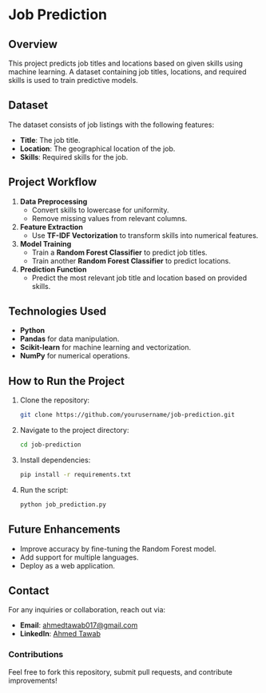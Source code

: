 # Job Prediction

## Overview
This project predicts job titles and locations based on given skills using machine learning. A dataset containing job titles, locations, and required skills is used to train predictive models.

## Dataset
The dataset consists of job listings with the following features:
- **Title**: The job title.
- **Location**: The geographical location of the job.
- **Skills**: Required skills for the job.

## Project Workflow
1. **Data Preprocessing**
   - Convert skills to lowercase for uniformity.
   - Remove missing values from relevant columns.
2. **Feature Extraction**
   - Use **TF-IDF Vectorization** to transform skills into numerical features.
3. **Model Training**
   - Train a **Random Forest Classifier** to predict job titles.
   - Train another **Random Forest Classifier** to predict locations.
4. **Prediction Function**
   - Predict the most relevant job title and location based on provided skills.
   
## Technologies Used
- **Python**
- **Pandas** for data manipulation.
- **Scikit-learn** for machine learning and vectorization.
- **NumPy** for numerical operations.

## How to Run the Project
1. Clone the repository:
   ```bash
   git clone https://github.com/yourusername/job-prediction.git
   ```
2. Navigate to the project directory:
   ```bash
   cd job-prediction
   ```
3. Install dependencies:
   ```bash
   pip install -r requirements.txt
   ```
4. Run the script:
   ```bash
   python job_prediction.py
   ```

## Future Enhancements
- Improve accuracy by fine-tuning the Random Forest model.
- Add support for multiple languages.
- Deploy as a web application.

## Contact
For any inquiries or collaboration, reach out via:
- **Email**: ahmedtawab017@gmail.com
- **LinkedIn**: [Ahmed Tawab](https://www.linkedin.com/in/ahmed-tawab)

### Contributions
Feel free to fork this repository, submit pull requests, and contribute improvements!

